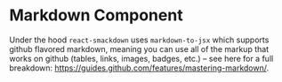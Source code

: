 # Markdown Component

Under the hood `react-smackdown` uses `markdown-to-jsx` which supports github flavored markdown, meaning you can use all of the markup that works on github (tables, links, images, badges, etc.) – see here for a full breakdown: https://guides.github.com/features/mastering-markdown/.
